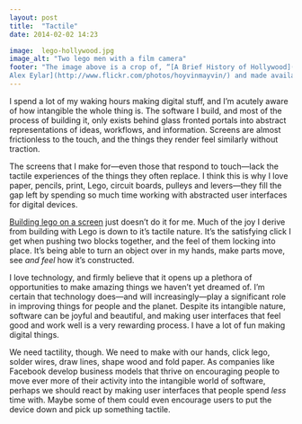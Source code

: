 ```yaml
---
layout: post
title:  "Tactile"
date: 2014-02-02 14:23

image:  lego-hollywood.jpg
image_alt: "Two lego men with a film camera"
footer: "The image above is a crop of, “[A Brief History of Hollywood](http://www.flickr.com/photos/hoyvinmayvin/9709124930/),” which is copyright (c) 2013 [
Alex Eylar](http://www.flickr.com/photos/hoyvinmayvin/) and made available under a [CC Attribution-NonCommercial-ShareAlike 2.0 Generic license](http://creativecommons.org/licenses/by-nc-sa/2.0/)"
---
```


I spend a lot of my waking hours making digital stuff, and I’m acutely aware of how intangible the whole thing is. The software I build, and most of the process of building it, only exists behind glass fronted portals into abstract representations of ideas, workflows, and information. Screens are almost frictionless to the touch, and the things they render feel similarly without traction. 

The screens that I make for—even those that respond to touch—lack the tactile experiences of the things they often replace. I think this is why I love paper, pencils, print, Lego, circuit boards, pulleys and levers—they fill the gap left by spending so much time working with abstracted user interfaces for digital devices.

[Building lego on a screen](http://www.buildwithchrome.com/) just doesn’t do it for me. Much of the joy I derive from building with Lego is down to it’s tactile nature. It’s the satisfying click I get when pushing two blocks together, and the feel of them locking into place. It’s being able to turn an object over in my hands, make parts move, see *and feel* how it’s constructed.

I love technology, and firmly believe that it opens up a plethora of opportunities to make amazing things we haven’t yet dreamed of. I’m certain that technology does—and will increasingly—play a significant role in improving things for people and the planet. Despite its intangible nature, software can be joyful and beautiful, and making user interfaces that feel good and work well is a very rewarding process. I have a lot of fun making digital things.

We need tactility, though. We need to make with our hands, click lego, solder wires, draw lines, shape wood and fold paper. As companies like Facebook develop business models that thrive on encouraging people to move ever more of their activity into the intangible world of software, perhaps we should react by making user interfaces that people spend *less* time with. Maybe some of them could even encourage users to put the device down and pick up something tactile.